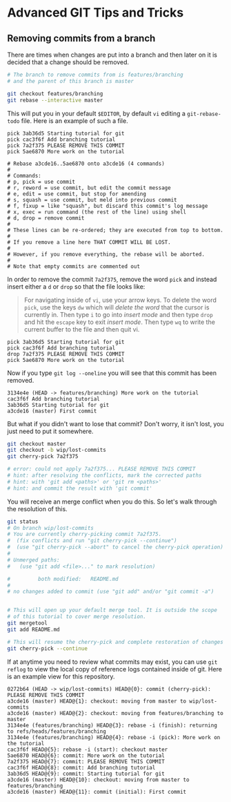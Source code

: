 # Advanced GIT Tips and Tricks

## Removing commits from a branch

There are times when changes are put into a branch and then later on it is decided that a change should be removed.

```sh
# The branch to remove commits from is features/branching
# and the parent of this branch is master

git checkout features/branching
git rebase --interactive master
```

This will put you in your default `$EDITOR`, by default `vi` editing a `git-rebase-todo` file. Here is an example of such a file.

```text
pick 3ab36d5 Starting tutorial for git
pick cac3f6f Add branching tutorial
pick 7a2f375 PLEASE REMOVE THIS COMMIT
pick 5ae6870 More work on the tutorial

# Rebase a3cde16..5ae6870 onto a3cde16 (4 commands)
#
# Commands:
# p, pick = use commit
# r, reword = use commit, but edit the commit message
# e, edit = use commit, but stop for amending
# s, squash = use commit, but meld into previous commit
# f, fixup = like "squash", but discard this commit's log message
# x, exec = run command (the rest of the line) using shell
# d, drop = remove commit
#
# These lines can be re-ordered; they are executed from top to bottom.
#
# If you remove a line here THAT COMMIT WILL BE LOST.
#
# However, if you remove everything, the rebase will be aborted.
#
# Note that empty commits are commented out
```

In order to remove the commit `7a2f375`, remove the word `pick` and instead insert either a `d` or `drop` so that the file looks like:

> For navigating inside of `vi`, use your arrow keys. To delete the word `pick`, use the keys `dw` which will _delete the word_ that the cursor is currently in. Then type `i` to go into _insert mode_ and then type `drop ` and hit the `escape` key to exit _insert mode_. Then type `wq` to write the current buffer to the file and then quit vi.

```text
pick 3ab36d5 Starting tutorial for git
pick cac3f6f Add branching tutorial
drop 7a2f375 PLEASE REMOVE THIS COMMIT
pick 5ae6870 More work on the tutorial
```

Now if you type `git log --oneline` you will see that this commit has been removed.

```text
3134e4e (HEAD -> features/branching) More work on the tutorial
cac3f6f Add branching tutorial
3ab36d5 Starting tutorial for git
a3cde16 (master) First commit
```

But what if you didn't want to lose that commit? Don't worry, it isn't lost, you just need to put it somewhere.

```sh
git checkout master
git checkout -b wip/lost-commits
git cherry-pick 7a2f375

# error: could not apply 7a2f375... PLEASE REMOVE THIS COMMIT
# hint: after resolving the conflicts, mark the corrected paths
# hint: with 'git add <paths>' or 'git rm <paths>'
# hint: and commit the result with 'git commit'
```

You will receive an merge conflict when you do this. So let's walk through the resolution of this.

```sh
git status
# On branch wip/lost-commits
# You are currently cherry-picking commit 7a2f375.
#  (fix conflicts and run "git cherry-pick --continue")
#  (use "git cherry-pick --abort" to cancel the cherry-pick operation)
#
# Unmerged paths:
#   (use "git add <file>..." to mark resolution)

#         both modified:   README.md
#
# no changes added to commit (use "git add" and/or "git commit -a")


# This will open up your default merge tool. It is outside the scope
# of this tutorial to cover merge resolution.
git mergetool
git add README.md

# This will resume the cherry-pick and complete restoration of changes
git cherry-pick --continue
```

If at anytime you need to review what commits may exist, you can use `git reflog` to view the local copy of reference logs contained inside of git. Here is an example view for this repository.

```plain
0272b64 (HEAD -> wip/lost-commits) HEAD@{0}: commit (cherry-pick): PLEASE REMOVE THIS COMMIT
a3cde16 (master) HEAD@{1}: checkout: moving from master to wip/lost-commits
a3cde16 (master) HEAD@{2}: checkout: moving from features/branching to master
3134e4e (features/branching) HEAD@{3}: rebase -i (finish): returning to refs/heads/features/branching
3134e4e (features/branching) HEAD@{4}: rebase -i (pick): More work on the tutorial
cac3f6f HEAD@{5}: rebase -i (start): checkout master
5ae6870 HEAD@{6}: commit: More work on the tutorial
7a2f375 HEAD@{7}: commit: PLEASE REMOVE THIS COMMIT
cac3f6f HEAD@{8}: commit: Add branching tutorial
3ab36d5 HEAD@{9}: commit: Starting tutorial for git
a3cde16 (master) HEAD@{10}: checkout: moving from master to features/branching
a3cde16 (master) HEAD@{11}: commit (initial): First commit
```
